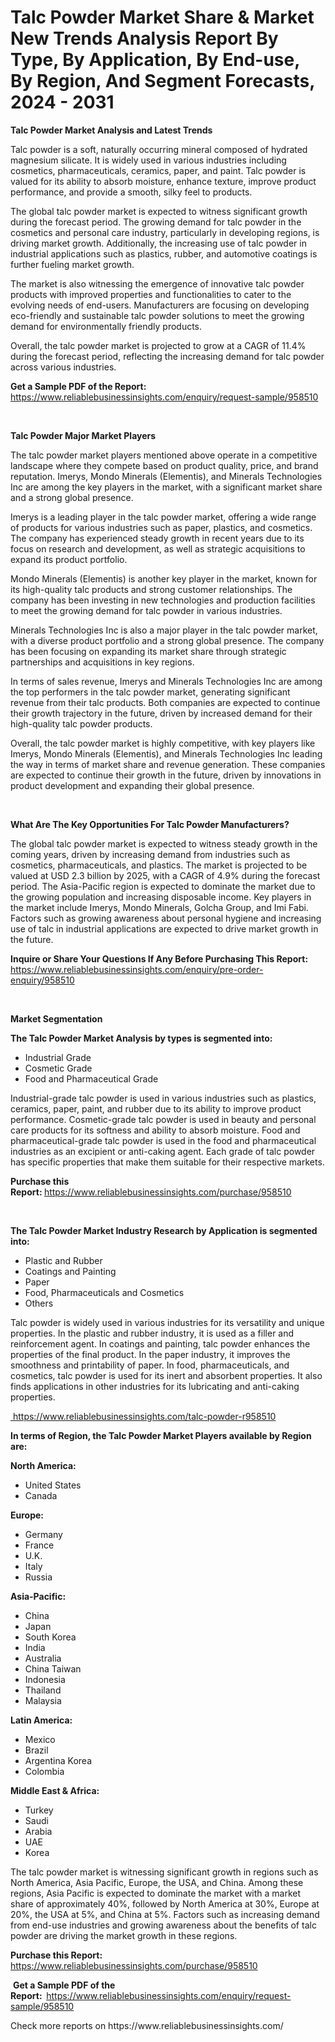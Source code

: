 <p><h1>Talc Powder Market Share & Market New Trends Analysis Report By Type, By Application, By End-use, By Region, And Segment Forecasts, 2024 - 2031</h1></p><p><strong>Talc Powder Market Analysis and Latest Trends</strong></p>
<p><p>Talc powder is a soft, naturally occurring mineral composed of hydrated magnesium silicate. It is widely used in various industries including cosmetics, pharmaceuticals, ceramics, paper, and paint. Talc powder is valued for its ability to absorb moisture, enhance texture, improve product performance, and provide a smooth, silky feel to products.</p><p>The global talc powder market is expected to witness significant growth during the forecast period. The growing demand for talc powder in the cosmetics and personal care industry, particularly in developing regions, is driving market growth. Additionally, the increasing use of talc powder in industrial applications such as plastics, rubber, and automotive coatings is further fueling market growth.</p><p>The market is also witnessing the emergence of innovative talc powder products with improved properties and functionalities to cater to the evolving needs of end-users. Manufacturers are focusing on developing eco-friendly and sustainable talc powder solutions to meet the growing demand for environmentally friendly products.</p><p>Overall, the talc powder market is projected to grow at a CAGR of 11.4% during the forecast period, reflecting the increasing demand for talc powder across various industries.</p></p>
<p><strong>Get a Sample PDF of the Report:&nbsp;</strong> <a href="https://www.reliablebusinessinsights.com/enquiry/request-sample/958510">https://www.reliablebusinessinsights.com/enquiry/request-sample/958510</a></p>
<p>&nbsp;</p>
<p><strong>Talc Powder Major Market Players</strong></p>
<p><p>The talc powder market players mentioned above operate in a competitive landscape where they compete based on product quality, price, and brand reputation. Imerys, Mondo Minerals (Elementis), and Minerals Technologies Inc are among the key players in the market, with a significant market share and a strong global presence.</p><p>Imerys is a leading player in the talc powder market, offering a wide range of products for various industries such as paper, plastics, and cosmetics. The company has experienced steady growth in recent years due to its focus on research and development, as well as strategic acquisitions to expand its product portfolio.</p><p>Mondo Minerals (Elementis) is another key player in the market, known for its high-quality talc products and strong customer relationships. The company has been investing in new technologies and production facilities to meet the growing demand for talc powder in various industries.</p><p>Minerals Technologies Inc is also a major player in the talc powder market, with a diverse product portfolio and a strong global presence. The company has been focusing on expanding its market share through strategic partnerships and acquisitions in key regions.</p><p>In terms of sales revenue, Imerys and Minerals Technologies Inc are among the top performers in the talc powder market, generating significant revenue from their talc products. Both companies are expected to continue their growth trajectory in the future, driven by increased demand for their high-quality talc powder products.</p><p>Overall, the talc powder market is highly competitive, with key players like Imerys, Mondo Minerals (Elementis), and Minerals Technologies Inc leading the way in terms of market share and revenue generation. These companies are expected to continue their growth in the future, driven by innovations in product development and expanding their global presence.</p></p>
<p>&nbsp;</p>
<p><strong>What Are The Key Opportunities For Talc Powder Manufacturers?</strong></p>
<p><p>The global talc powder market is expected to witness steady growth in the coming years, driven by increasing demand from industries such as cosmetics, pharmaceuticals, and plastics. The market is projected to be valued at USD 2.3 billion by 2025, with a CAGR of 4.9% during the forecast period. The Asia-Pacific region is expected to dominate the market due to the growing population and increasing disposable income. Key players in the market include Imerys, Mondo Minerals, Golcha Group, and Imi Fabi. Factors such as growing awareness about personal hygiene and increasing use of talc in industrial applications are expected to drive market growth in the future.</p></p>
<p><strong>Inquire or Share Your Questions If Any Before Purchasing This Report:</strong> <a href="https://www.reliablebusinessinsights.com/enquiry/pre-order-enquiry/958510">https://www.reliablebusinessinsights.com/enquiry/pre-order-enquiry/958510</a></p>
<p>&nbsp;</p>
<p><strong>Market Segmentation</strong></p>
<p><strong>The Talc Powder Market Analysis by types is segmented into:</strong></p>
<p><ul><li>Industrial Grade</li><li>Cosmetic Grade</li><li>Food and Pharmaceutical Grade</li></ul></p>
<p><p>Industrial-grade talc powder is used in various industries such as plastics, ceramics, paper, paint, and rubber due to its ability to improve product performance. Cosmetic-grade talc powder is used in beauty and personal care products for its softness and ability to absorb moisture. Food and pharmaceutical-grade talc powder is used in the food and pharmaceutical industries as an excipient or anti-caking agent. Each grade of talc powder has specific properties that make them suitable for their respective markets.</p></p>
<p><strong>Purchase this Report:&nbsp;</strong><a href="https://www.reliablebusinessinsights.com/purchase/958510">https://www.reliablebusinessinsights.com/purchase/958510</a></p>
<p>&nbsp;</p>
<p><strong>The Talc Powder Market Industry Research by Application is segmented into:</strong></p>
<p><ul><li>Plastic and Rubber</li><li>Coatings and Painting</li><li>Paper</li><li>Food, Pharmaceuticals and Cosmetics</li><li>Others</li></ul></p>
<p><p>Talc powder is widely used in various industries for its versatility and unique properties. In the plastic and rubber industry, it is used as a filler and reinforcement agent. In coatings and painting, talc powder enhances the properties of the final product. In the paper industry, it improves the smoothness and printability of paper. In food, pharmaceuticals, and cosmetics, talc powder is used for its inert and absorbent properties. It also finds applications in other industries for its lubricating and anti-caking properties.</p></p>
<p><a href="https://www.reliablebusinessinsights.com/talc-powder-r958510">&nbsp;https://www.reliablebusinessinsights.com/talc-powder-r958510</a></p>
<p><strong>In terms of Region, the Talc Powder Market Players available by Region are:</strong></p>
<p>
    <p> <strong> North America: </strong>
        <ul>
            <li>United States</li>
            <li>Canada</li>
        </ul>
        </p> 
    <p> <strong> Europe: </strong>
        <ul>
            <li>Germany</li>
            <li>France</li>
            <li>U.K.</li>
            <li>Italy</li>
            <li>Russia</li>
        </ul>
        </p> 
    <p> <strong> Asia-Pacific: </strong>
        <ul>
            <li>China</li>
            <li>Japan</li>
            <li>South Korea</li>
            <li>India</li>
            <li>Australia</li>
            <li>China Taiwan</li>
            <li>Indonesia</li>
            <li>Thailand</li>
            <li>Malaysia</li>
        </ul>
        </p> 
    <p> <strong> Latin America: </strong>
        <ul>
            <li>Mexico</li>
            <li>Brazil</li>
            <li>Argentina Korea</li>
            <li>Colombia</li>
        </ul>
        </p> 
    <p> <strong> Middle East & Africa: </strong>
        <ul>
            <li>Turkey</li>
            <li>Saudi</li>
            <li>Arabia</li>
            <li>UAE</li>
            <li>Korea</li>
        </ul>
    </p>
    </p>
<p><p>The talc powder market is witnessing significant growth in regions such as North America, Asia Pacific, Europe, the USA, and China. Among these regions, Asia Pacific is expected to dominate the market with a market share of approximately 40%, followed by North America at 30%, Europe at 20%, the USA at 5%, and China at 5%. Factors such as increasing demand from end-use industries and growing awareness about the benefits of talc powder are driving the market growth in these regions.</p></p>
<p><strong>Purchase this Report: </strong><a href="https://www.reliablebusinessinsights.com/purchase/958510">https://www.reliablebusinessinsights.com/purchase/958510</a></p>
<p>&nbsp;<strong>Get a Sample PDF of the Report:&nbsp;&nbsp;</strong><a href="https://www.reliablebusinessinsights.com/enquiry/request-sample/958510">https://www.reliablebusinessinsights.com/enquiry/request-sample/958510</a></p>
<p><strong></strong></p>
<p>Check more reports on https://www.reliablebusinessinsights.com/</p>